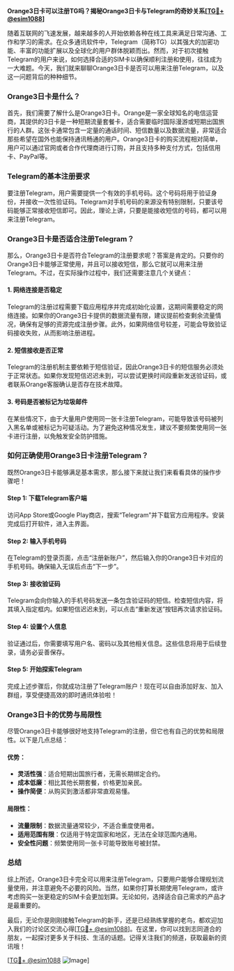 **Orange3日卡可以注册TG吗？揭秘Orange3日卡与Telegram的奇妙关系[[TG💪+ @esim1088](https://t.me/s/esim1088)]**

随着互联网的飞速发展，越来越多的人开始依赖各种在线工具来满足日常沟通、工作和学习的需求。在众多通讯软件中，Telegram（简称TG）以其强大的加密功能、丰富的功能扩展以及全球化的用户群体脱颖而出。然而，对于初次接触Telegram的用户来说，如何选择合适的SIM卡以确保顺利注册和使用，往往成为一大难题。今天，我们就来聊聊Orange3日卡是否可以用来注册Telegram，以及这一问题背后的种种细节。

### Orange3日卡是什么？

首先，我们需要了解什么是Orange3日卡。Orange是一家全球知名的电信运营商，其提供的3日卡是一种短期流量套餐卡，适合需要临时国际漫游或短期出国旅行的人群。这张卡通常包含一定量的通话时间、短信数量以及数据流量，非常适合那些希望在国外也能保持通讯畅通的用户。Orange3日卡的购买流程相对简单，用户可以通过官网或者合作代理商进行订购，并且支持多种支付方式，包括信用卡、PayPal等。

### Telegram的基本注册要求

要注册Telegram，用户需要提供一个有效的手机号码。这个号码将用于验证身份，并接收一次性验证码。Telegram对手机号码的来源没有特别限制，只要该号码能够正常接收短信即可。因此，理论上讲，只要是能接收短信的号码，都可以用来注册Telegram。

### Orange3日卡是否适合注册Telegram？

那么，Orange3日卡是否符合Telegram的注册要求呢？答案是肯定的。只要你的Orange3日卡能够正常使用，并且可以接收短信，那么它就可以用来注册Telegram。不过，在实际操作过程中，我们还需要注意几个关键点：

#### 1. **网络连接是否稳定**
   Telegram的注册过程需要下载应用程序并完成初始化设置，这期间需要稳定的网络连接。如果你的Orange3日卡提供的数据流量有限，建议提前检查剩余流量情况，确保有足够的资源完成注册步骤。此外，如果网络信号较差，可能会导致验证码接收失败，从而影响注册进程。

#### 2. **短信接收是否正常**
   Telegram的注册机制主要依赖于短信验证，因此Orange3日卡的短信服务必须处于正常状态。如果你发现短信迟迟未到，可以尝试更换时间段重新发送验证码，或者联系Orange客服确认是否存在技术故障。

#### 3. **号码是否被标记为垃圾邮件**
   在某些情况下，由于大量用户使用同一张卡注册Telegram，可能导致该号码被列入黑名单或被标记为可疑活动。为了避免这种情况发生，建议不要频繁使用同一张卡进行注册，以免触发安全防护措施。

### 如何正确使用Orange3日卡注册Telegram？

既然Orange3日卡能够满足基本需求，那么接下来就让我们来看看具体的操作步骤吧！

#### Step 1: 下载Telegram客户端
   访问App Store或Google Play商店，搜索“Telegram”并下载官方应用程序。安装完成后打开软件，进入主界面。

#### Step 2: 输入手机号码
   在Telegram的登录页面，点击“注册新账户”，然后输入你的Orange3日卡对应的手机号码。确保输入无误后点击“下一步”。

#### Step 3: 接收验证码
   Telegram会向你输入的手机号码发送一条包含验证码的短信。检查短信内容，将其填入指定框内。如果短信迟迟未到，可以点击“重新发送”按钮再次请求验证码。

#### Step 4: 设置个人信息
   验证通过后，你需要填写用户名、密码以及其他相关信息。这些信息将用于后续登录，请务必妥善保存。

#### Step 5: 开始探索Telegram
   完成上述步骤后，你就成功注册了Telegram账户！现在可以自由添加好友、加入群组，享受便捷高效的即时通讯体验啦！

### Orange3日卡的优势与局限性

尽管Orange3日卡能够很好地支持Telegram的注册，但它也有自己的优势和局限性。以下是几点总结：

#### 优势：
- **灵活性强**：适合短期出国旅行者，无需长期绑定合约。
- **成本低廉**：相比其他长期套餐，价格更加亲民。
- **操作简便**：从购买到激活都非常直观易懂。

#### 局限性：
- **流量限制**：数据流量通常较少，不适合重度使用者。
- **适用范围有限**：仅适用于特定国家和地区，无法在全球范围内通用。
- **安全性问题**：频繁使用同一张卡可能导致账号被封禁。

### 总结

综上所述，Orange3日卡完全可以用来注册Telegram，只要用户能够合理规划流量使用，并注意避免不必要的风险。当然，如果你打算长期使用Telegram，或许考虑购买一张更稳定的SIM卡会更加划算。无论如何，选择适合自己需求的产品才是最重要的。

最后，无论你是刚刚接触Telegram的新手，还是已经熟练掌握的老鸟，都欢迎加入我们的讨论区交流心得[[TG💪+ @esim1088](https://t.me/s/esim1088)]。在这里，你可以找到志同道合的朋友，一起探讨更多关于科技、生活的话题。记得关注我们的频道，获取最新的资讯哦！

[[TG💪+ @esim1088](https://t.me/s/esim1088) ![Image](https://i.postimg.cc/4NQfJmqS/Snipaste-2025-05-13-00-14-12.png)]